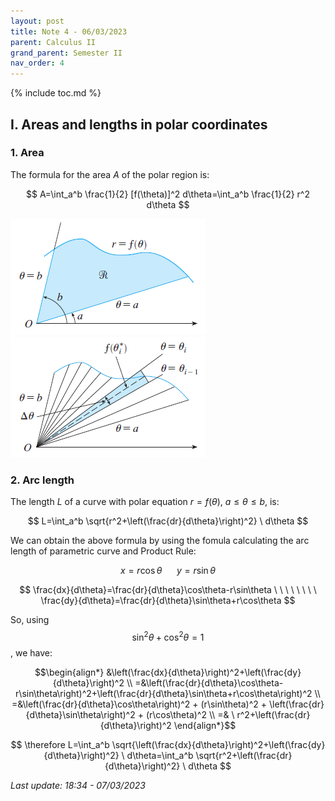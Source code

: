 ```yaml
---
layout: post
title: Note 4 - 06/03/2023
parent: Calculus II
grand_parent: Semester II
nav_order: 4
---
```


{% include toc.md %}

## I. Areas and lengths in polar coordinates

### 1. Area

The formula for the area $A$ of the polar region is:

$$
A=\int_a^b \frac{1}{2} [f(\theta)]^2 d\theta=\int_a^b \frac{1}{2} r^2 d\theta
$$

![](fig1.png)
![](fig2.png)

### 2. Arc length

The length $L$ of a curve with polar equation $r=f(\theta)$, $a \leq \theta \leq b$, is:

$$
L=\int_a^b \sqrt{r^2+\left(\frac{dr}{d\theta}\right)^2} \ d\theta
$$

We can obtain the above formula by using the fomula calculating the arc length of parametric curve and Product Rule:

$$
x=r\cos\theta \ \ \ \ \ \ y=r\sin\theta
$$

$$
\frac{dx}{d\theta}=\frac{dr}{d\theta}\cos\theta-r\sin\theta \ \ \ \ \ \ \ \ \frac{dy}{d\theta}=\frac{dr}{d\theta}\sin\theta+r\cos\theta
$$

So, using $$\sin^2\theta+\cos^2\theta=1$$, we have:

$$\begin{align*}
&\left(\frac{dx}{d\theta}\right)^2+\left(\frac{dy}{d\theta}\right)^2 \\
=&\left(\frac{dr}{d\theta}\cos\theta-r\sin\theta\right)^2+\left(\frac{dr}{d\theta}\sin\theta+r\cos\theta\right)^2 \\
=&\left(\frac{dr}{d\theta}\cos\theta\right)^2 + (r\sin\theta)^2 + \left(\frac{dr}{d\theta}\sin\theta\right)^2 + (r\cos\theta)^2 \\
=& \ r^2+\left(\frac{dr}{d\theta}\right)^2
\end{align*}$$

$$
\therefore L=\int_a^b \sqrt{\left(\frac{dx}{d\theta}\right)^2+\left(\frac{dy}{d\theta}\right)^2} \ d\theta=\int_a^b \sqrt{r^2+\left(\frac{dr}{d\theta}\right)^2} \ d\theta
$$

_Last update: 18:34 - 07/03/2023_